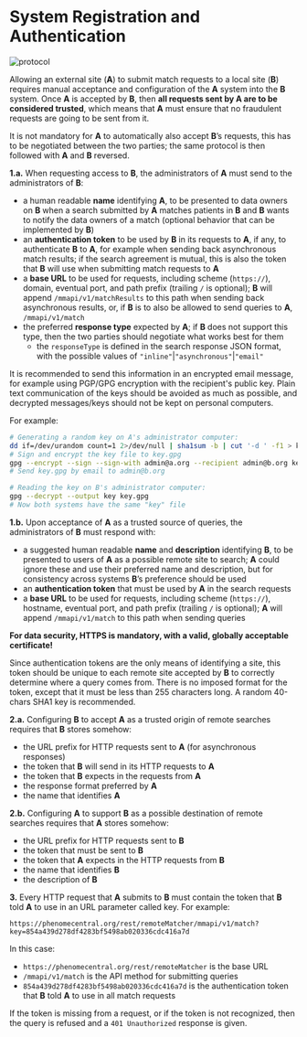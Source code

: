 # System Registration and Authentication

![protocol](https://cloud.githubusercontent.com/assets/88663/5034442/eeb1509a-6b3c-11e4-90e9-dfef879428cf.png)

Allowing an external site (**A**) to submit match requests to a local site (**B**) requires manual acceptance and configuration of the **A** system into the **B** system. Once **A** is accepted by **B**, then **all requests sent by A are to be considered trusted**, which means that **A** must ensure that no fraudulent requests are going to be sent from it.

It is not mandatory for **A** to automatically also accept **B**’s requests, this has to be negotiated between the two parties; the same protocol is then followed with **A** and **B** reversed.

**1.a.** When requesting access to **B**, the administrators of **A** must send to the administrators of **B**:
* a human readable **name** identifying **A**, to be presented to data owners on **B** when a search submitted by **A** matches patients in **B** and **B** wants to notify the data owners of a match (optional behavior that can be implemented by **B**)
* an **authentication token** to be used by **B** in its requests to **A**, if any, to authenticate **B** to **A**, for example when sending back asynchronous match results; if the search agreement is mutual, this is also the token that **B** will use when submitting match requests to **A**
* a **base URL** to be used for requests, including scheme (`https://`), domain, eventual port, and path prefix (trailing `/` is optional); **B** will append `/mmapi/v1/matchResults` to this path when sending back asynchronous results, or, if **B** is to also be allowed to send queries to **A**, `/mmapi/v1/match`
* the preferred **response type** expected by **A**; if **B** does not support this type, then the two parties should negotiate what works best for them
  * the `responseType` is defined in the search response JSON  format, with the possible values of `"inline"`|`"asynchronous"`|`"email"`

It is recommended to send this information in an encrypted email message, for example using PGP/GPG encryption with the recipient's public key. Plain text communication of the keys should be avoided as much as possible, and decrypted messages/keys should not be kept on personal computers.

For example:

```bash
# Generating a random key on A's administrator computer:
dd if=/dev/urandom count=1 2>/dev/null | sha1sum -b | cut '-d ' -f1 > key
# Sign and encrypt the key file to key.gpg
gpg --encrypt --sign --sign-with admin@a.org --recipient admin@b.org key
# Send key.gpg by email to admin@b.org

# Reading the key on B's administrator computer:
gpg --decrypt --output key key.gpg
# Now both systems have the same "key" file
```

**1.b.** Upon acceptance of **A** as a trusted source of queries, the administrators of **B** must respond with:
* a suggested human readable **name** and **description** identifying **B**, to be presented to users of **A** as a possible remote site to search; **A** could ignore these and use their preferred name and description, but for consistency across systems **B**’s preference should be used
* an **authentication token** that must be used by **A** in the search requests
* a **base URL** to be used for requests, including scheme (`https://`), hostname, eventual port, and path prefix (trailing `/` is optional); **A** will append `/mmapi/v1/match` to this path when sending queries

**For data security, HTTPS is mandatory, with a valid, globally acceptable certificate!**

Since authentication tokens are the only means of identifying a site, this token should be unique to each remote site accepted by **B** to correctly determine where a query comes from. There is no imposed format for the token, except that it must be less than 255 characters long. A random 40-chars SHA1 key is recommended.

**2.a.** Configuring **B** to accept **A** as a trusted origin of remote searches requires that **B** stores somehow:
* the URL prefix for HTTP requests sent to **A** (for asynchronous responses)
* the token that **B** will send in its HTTP requests to **A**
* the token that **B** expects in the requests from **A**
* the response format preferred by **A**
* the name that identifies **A**

**2.b.** Configuring **A** to support **B** as a possible destination of remote searches requires that **A** stores somehow:
* the URL prefix for HTTP requests sent to **B**
* the token that must be sent to **B**
* the token that **A** expects in the HTTP requests from **B**
* the name that identifies **B**
* the description of **B**

**3.** Every HTTP request that **A** submits to **B** must contain the token that **B** told **A** to use in an URL parameter called key. For example:

    https://phenomecentral.org/rest/remoteMatcher/mmapi/v1/match?key=854a439d278df4283bf5498ab020336cdc416a7d

In this case:
* `https://phenomecentral.org/rest/remoteMatcher` is the base URL
* `/mmapi/v1/match` is the API method for submitting queries
* `854a439d278df4283bf5498ab020336cdc416a7d` is the authentication token that **B** told **A** to use in all match requests

If the token is missing from a request, or if the token is not recognized, then the query is refused and a `401 Unauthorized` response is given.